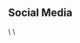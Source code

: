 Social Media
---
[<i class="icon icon-social-discord-com"></i>](https://discord.io/eosdac)
[<i class="icon icon-social-github-com"></i>](https://github.com/eosdac)
[<i class="icon icon-social-steemit-com"></i>](https://steemit.com/@eosdac)
[<i class="icon icon-social-twitter-com"></i>](https://twitter.com/eosdac)
[<i class="icon icon-social-instagram-com"></i>](https://www.instagram.com/eosdac)
\\
[<i class="icon icon-social-facebook-com"></i>](https://facebook.com/eosdac)
[<i class="icon icon-social-reddit-com"></i>](https://www.reddit.com/r/eosdac)
[<i class="icon icon-social-vk-com"></i>](https://vk.com/eosdac)
[<i class="icon icon-social-linkedin-com"></i>](https://www.linkedin.com/company/eosdac/)
[<i class="icon icon-social-youtube-com"></i>](https://www.youtube.com/eosdac)
\\
[<i class="icon icon-social-murmur"></i>](https://murmurdapp.com/#eosdac)
[<i class="icon icon-social-telegram"></i>](https://t.me/eosdacio)
